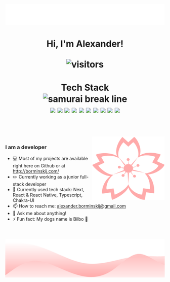 <img src="https://github.com/brorminskij/brorminskij/blob/main/wave-top.svg" alt="header wave design" />

<h1 align="center">
Hi, I'm Alexander!
    
<p align="center">
    <img align="center" alt="visitors" src="https://gpvc.arturio.dev/brorminskij" />
</p>


<h1 align="center">
  Tech Stack
<div align="center">
<img align="center" height="100" src="https://svgsilh.com/svg_v2/150859.svg" alt="samurai break line" />
  </div>
<div align="center">
<img src="https://img.shields.io/badge/-HTML5-black?style=flat-square&logo=html5"/>
<img src="https://img.shields.io/badge/-CSS3-black?style=flat-square&logo=css3&logoColor=blue"/>
<img src="https://img.shields.io/badge/-JavaScript-black?style=flat-square&logo=javascript"/>
<img src="https://img.shields.io/badge/-TypeScript-black?style=flat-square&logo=typescript"/>
<img src="https://img.shields.io/badge/-React/ReactNative-black?style=flat-square&logo=react"/>
<img src="https://img.shields.io/badge/-Nodejs-black?style=flat-square&logo=Node.js"/>
<img src="https://img.shields.io/badge/-MongoDB-black?style=flat-square&logo=mongodb"/>
<img src="https://img.shields.io/badge/-Git-black?style=flat-square&logo=git"/>
<img src="https://img.shields.io/badge/-GitHub-black?style=flat-square&logo=github"/>
<img src="https://img.shields.io/badge/-VSCode-black?style=flat-square&logo=visualstudiocode&logoColor=blue"/>
 </div>

<br>
<br>
    <img align="right" height="200px" alt="sakura" src="https://github.com/brorminskij/brorminskij/blob/main/sakura.png" />

   ### I am a developer
  - 💻 Most of my projects are available right here on Github or at http://borminskij.com/
  - ✏️ Currently working as a junior full-stack developer
  - 🌱 Currently used tech stack: Next, React & React Native, Typescript, Chakra-UI
  - 📫 How to reach me: alexander.borminskij@gmail.com
  - 💬 Ask me about anything!
  - ⚡ Fun fact: My dogs name is Bilbo :wolf:

<br>
<br>
<img src="https://github.com/brorminskij/brorminskij/blob/main/wave-bot.svg" alt="footer wave design" />
